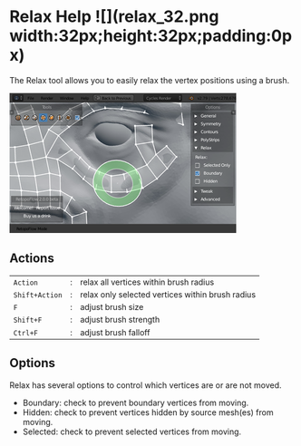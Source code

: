 # Relax Help ![](relax_32.png width:32px;height:32px;padding:0px)

The Relax tool allows you to easily relax the vertex positions using a brush.

![](help_relax.png)

## Actions

|  |  |  |
| --- | --- | --- |
| `Action` | : | relax all vertices within brush radius |
| `Shift+Action` | : | relax only selected vertices within brush radius |
| `F` | : | adjust brush size |
| `Shift+F` | : | adjust brush strength |
| `Ctrl+F` | : | adjust brush falloff |

## Options

Relax has several options to control which vertices are or are not moved.

- Boundary: check to prevent boundary vertices from moving.
- Hidden: check to prevent vertices hidden by source mesh(es) from moving.
- Selected: check to prevent selected vertices from moving.
